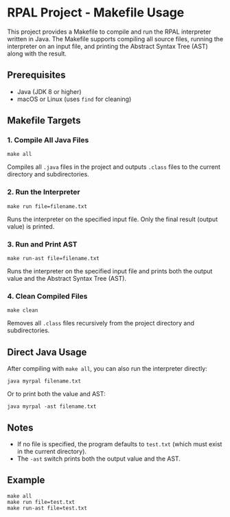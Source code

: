 # RPAL Project - Makefile Usage

This project provides a Makefile to compile and run the RPAL interpreter written in Java. The Makefile supports compiling all source files, running the interpreter on an input file, and printing the Abstract Syntax Tree (AST) along with the result.

## Prerequisites
- Java (JDK 8 or higher)
- macOS or Linux (uses `find` for cleaning)

## Makefile Targets

### 1. Compile All Java Files
```
make all
```
Compiles all `.java` files in the project and outputs `.class` files to the current directory and subdirectories.

### 2. Run the Interpreter
```
make run file=filename.txt
```
Runs the interpreter on the specified input file. Only the final result (output value) is printed.

### 3. Run and Print AST
```
make run-ast file=filename.txt
```
Runs the interpreter on the specified input file and prints both the output value and the Abstract Syntax Tree (AST).

### 4. Clean Compiled Files
```
make clean
```
Removes all `.class` files recursively from the project directory and subdirectories.

## Direct Java Usage
After compiling with `make all`, you can also run the interpreter directly:
```
java myrpal filename.txt
```
Or to print both the value and AST:
```
java myrpal -ast filename.txt
```

## Notes
- If no file is specified, the program defaults to `test.txt` (which must exist in the current directory).
- The `-ast` switch prints both the output value and the AST.


## Example
```
make all
make run file=test.txt
make run-ast file=test.txt
```


